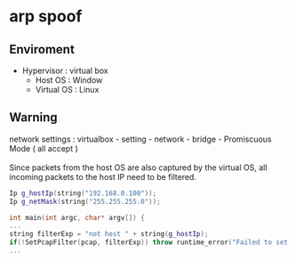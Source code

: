 # arp spoof
## Enviroment
  * Hypervisor : virtual box
    * Host OS : Window
    * Virtual OS : Linux
   
## Warning
  network settings : virtualbox - setting - network - bridge - Promiscuous Mode ( all accept )  
  <br>
  Since packets from the host OS are also captured by the virtual OS, all incoming packets to the host IP need to be filtered.
  ```C++
  Ip g_hostIp(string("192.168.0.100"));
  Ip g_netMask(string("255.255.255.0"));
  
  int main(int argc, char* argv[]) {
  ...
  string filterExp = "not host " + string(g_hostIp);
  if(!SetPcapFilter(pcap, filterExp)) throw runtime_error("Failed to set filter");
  ...
  ```
